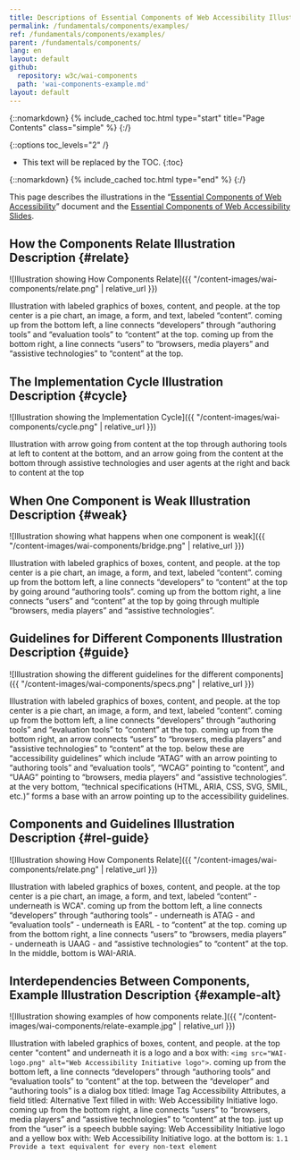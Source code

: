 ```yaml
---
title: Descriptions of Essential Components of Web Accessibility Illustrations
permalink: /fundamentals/components/examples/
ref: /fundamentals/components/examples/
parent: /fundamentals/components/
lang: en
layout: default
github:
  repository: w3c/wai-components
  path: 'wai-components-example.md'
layout: default
---
```


{::nomarkdown}
{% include_cached toc.html type="start" title="Page Contents" class="simple" %}
{:/}

{::options toc_levels="2" /}

-   This text will be replaced by the TOC.
{:toc}

{::nomarkdown}
{% include_cached toc.html type="end" %}
{:/}

This page describes the illustrations in the “[Essential Components of
Web Accessibility](/standards/components/)” document and the [Essential
Components of Web Accessibility
Slides](http://www.w3.org/WAI/intro/components-slides).

## How the Components Relate Illustration Description {#relate}

![Illustration showing How Components Relate]({{ "/content-images/wai-components/relate.png" | relative_url }})

Illustration with labeled graphics of boxes, content, and people. at the
top center is a pie chart, an image, a form, and text, labeled
“content”. coming up from the bottom left, a line connects “developers”
through “authoring tools” and “evaluation tools” to “content” at the
top. coming up from the bottom right, a line connects “users” to
“browsers, media players” and “assistive technologies” to “content” at
the top.

## The Implementation Cycle Illustration Description {#cycle}

![Illustration showing the Implementation Cycle]({{ "/content-images/wai-components/cycle.png" | relative_url }})

Illustration with arrow going from content at the top through authoring
tools at left to content at the bottom, and an arrow going from the
content at the bottom through assistive technologies and user agents at
the right and back to content at the top

## When One Component is Weak Illustration Description {#weak}

![Illustration showing what happens when one component is
weak]({{ "/content-images/wai-components/bridge.png" | relative_url }})

Illustration with labeled graphics of boxes, content, and people. at the
top center is a pie chart, an image, a form, and text, labeled
“content”. coming up from the bottom left, a line connects “developers”
to “content” at the top by going around “authoring tools”. coming up
from the bottom right, a line connects “users” and “content” at the top
by going through multiple “browsers, media players” and “assistive
technologies”.

## Guidelines for Different Components Illustration Description {#guide}

![Illustration showing the different guidelines for the different
components]({{ "/content-images/wai-components/specs.png" | relative_url }})

Illustration with labeled graphics of boxes, content, and people. at the
top center is a pie chart, an image, a form, and text, labeled
“content”. coming up from the bottom left, a line connects “developers”
through “authoring tools” and “evaluation tools” to “content” at the
top. coming up from the bottom right, an arrow connects “users” to
“browsers, media players” and “assistive technologies” to “content” at
the top. below these are “accessibility guidelines” which include “ATAG”
with an arrow pointing to “authoring tools” and “evaluation tools”,
“WCAG” pointing to “content”, and “UAAG” pointing to “browsers, media
players” and “assistive technologies”. at the very bottom, “technical
specifications (HTML, ARIA, CSS, SVG, SMIL, etc.)” forms a base with an
arrow pointing up to the accessibility guidelines.

## Components and Guidelines Illustration Description {#rel-guide}

![Illustration showing How Components
Relate]({{ "/content-images/wai-components/relate.png" | relative_url }})

Illustration with labeled graphics of boxes, content, and people. at the
top center is a pie chart, an image, a form, and text, labeled “content” - underneath is WCA". coming up from the bottom left, a line connects
“developers” through “authoring tools” - underneath is ATAG - and
“evaluation tools” - underneath is EARL - to “content” at the top.
coming up from the bottom right, a line connects “users” to “browsers,
media players” - underneath is UAAG - and “assistive technologies” to
“content” at the top. In the middle, bottom is WAI-ARIA.

## Interdependencies Between Components, Example Illustration Description {#example-alt}

![Illustration showing examples of how components
relate.]({{ "/content-images/wai-components/relate-example.jpg" | relative_url }})

Illustration with labeled graphics of boxes, content, and people. at the
top center "content" and underneath it is a logo and a box with:
`<img src="WAI-logo.png" alt="Web Accessibility Initiative logo">`.
coming up from the bottom left, a line connects “developers” through
“authoring tools” and “evaluation tools” to “content” at the top.
between the “developer” and “authoring tools” is a dialog box titled:
Image Tag Accessibility Attributes, a field titled: Alternative Text
filled in with: Web Accessibility Initiative logo. coming up from the
bottom right, a line connects “users” to “browsers, media players” and
“assistive technologies” to “content” at the top. just up from the
“user” is a speech bubble saying: Web Accessibility Initiative logo and
a yellow box with: Web Accessibility Initiative logo. at the bottom is:
`1.1 Provide a text equivalent for every non-text element`
